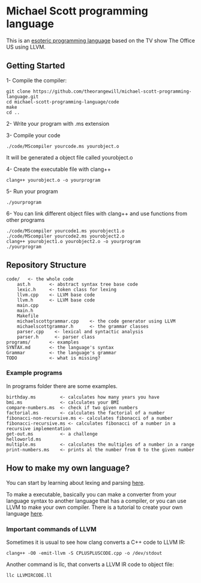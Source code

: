 # Michael Scott programming language

This is an [esoteric programming language](https://en.wikipedia.org/wiki/Esoteric_programming_language) based on the TV show The Office US using LLVM.

## Getting Started

1- Compile the compiler:
```
git clone https://github.com/theorangewill/michael-scott-programming-language.git
cd michael-scott-programming-language/code
make
cd ..
```
2- Write your program with .ms extension

3- Compile your code
```
./code/MScompiler yourcode.ms yourobject.o
```
It will be generated a object file called yourobject.o

4- Create the executable file with clang++
```
clang++ yourobject.o -o yourprogram
```

5- Run your program
```
./yourprogram
```

6- You can link different object files with clang++ and use functions from other programs
```
./code/MScompiler yourcode1.ms yourobject1.o
./code/MScompiler yourcode2.ms yourobject2.o
clang++ yourobject1.o yourobject2.o -o yourprogram
./yourprogram
```

## Repository Structure
```
code/   <- the whole code
    ast.h       <- abstract syntax tree base code
    lexic.h     <- token class for lexing
    llvm.cpp    <- LLVM base code
    llvm.h      <- LLVM base code
    main.cpp
    main.h
    Makefile
    michaelscottgrammar.cpp    <- the code generator using LLVM
    michaelscottgrammar.h      <- the grammar classes
    parser.cpp    <- lexical and syntactic analysis
    parser.h      <- parser class
programs/       <- examples
SYNTAX.md       <- the language's syntax
Grammar         <- the language's grammar
TODO            <- what is missing?
```



### Example programs
In programs folder there are some examples.

```
birthday.ms         <- calculates how many years you have
bmi.ms              <- calculates your BMI
compare-numbers.ms  <- check if two given numbers
factorial.ms        <- calculates the factorial of a number
fibonacci-non-recursive.ms <- calculates fibonacci of a number
fibonacci-recursive.ms <- calculates fibonacci of a number in a recursive implementation
get-out.ms          <- a challenge
helloworld.ms
multiple.ms         <- calculates the multiples of a number in a range
print-numbers.ms    <- prints al the number from 0 to the given number
```
 


## How to make my own language?

You can start by learning about lexing and parsing [here](https://www.freecodecamp.org/news/the-programming-language-pipeline-91d3f449c919/).

To make a executable, basically you can make a converter from your language syntax to another language that has a compiler, or you can use LLVM to make your own compiler. There is a tutorial to create your own language [here](https://llvm.org/docs/tutorial/MyFirstLanguageFrontend/index.html).

### Important commands of LLVM

Sometimes it is usual to see how clang converts a C++ code to LLVM IR:
```
clang++ -O0 -emit-llvm -S CPLUSPLUSCODE.cpp -o /dev/stdout
```

Another command is llc, that converts a LLVM IR code to object file:
```
llc LLVMIRCODE.ll
```
